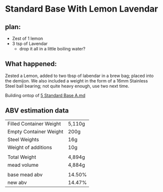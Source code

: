 # Standard Base With Lemon Lavendar

## plan:

- Zest of 1 lemon
- 3 tsp of Lavendar
    - drop it all in a little boiling water?

## What happened:

Zested a Lemon, added to two tbsp of labendar in a brew bag; placed into the demijon.
We also included a weight in the form of a 16mm Stainless Steel ball bearing;
not quite heavy enough, use two next time.

Building ontop of <a href="Recipe%20List/5_Standard_Base_A.md"> 5 Standard Base A.md</a>

## ABV estimation data

|                         |        |
|-------------------------|--------|
| Filled Container Weight | 5,110g | 
| Empty Container Weight  | 200g   | 
| Steel Weights           | 16g    | 
| Weight of additions     | 10g    | 
|                         |        |
| Total Weight            | 4,894g | 
| mead volume             | 4,884g | 
|                         |        |
| base mead abv           | 14.50% |
| new abv                 | 14.47% | 
